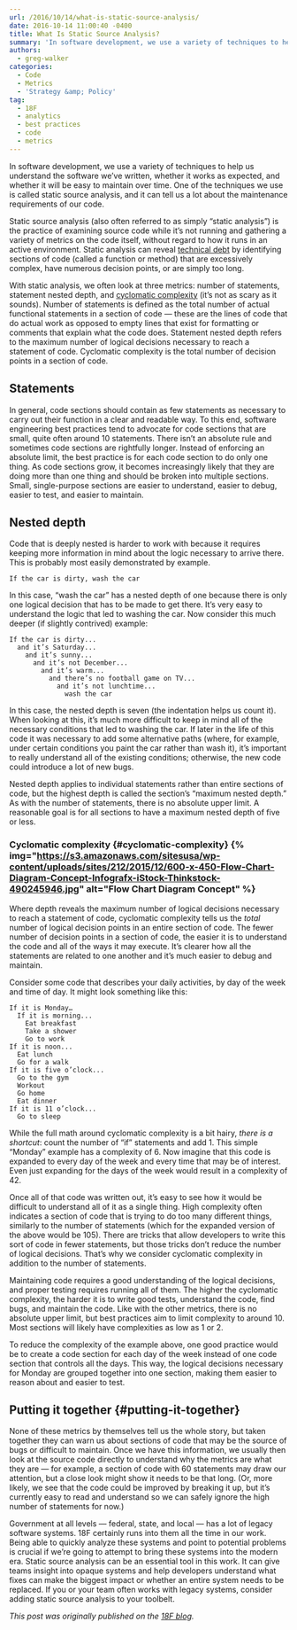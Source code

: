 ```yaml
---
url: /2016/10/14/what-is-static-source-analysis/
date: 2016-10-14 11:00:40 -0400
title: What Is Static Source Analysis?
summary: 'In software development, we use a variety of techniques to help us understand the software we&rsquo;ve written, whether it works as expected, and whether it will be easy to maintain over time. One of the techniques we use is called static source analysis, and it can tell us a lot about the maintenance requirements of'
authors:
  - greg-walker
categories:
  - Code
  - Metrics
  - 'Strategy &amp; Policy'
tag:
  - 18F
  - analytics
  - best practices
  - code
  - metrics
---
```


In software development, we use a variety of techniques to help us understand the software we’ve written, whether it works as expected, and whether it will be easy to maintain over time. One of the techniques we use is called static source analysis, and it can tell us a lot about the maintenance requirements of our code.

Static source analysis (also often referred to as simply “static analysis”) is the practice of examining source code while it’s not running and gathering a variety of metrics on the code itself, without regard to how it runs in an active environment. Static analysis can reveal [technical debt](https://18f.gsa.gov/2015/09/04/what-is-technical-debt/) by identifying sections of code (called a function or method) that are excessively complex, have numerous decision points, or are simply too long.

With static analysis, we often look at three metrics: number of statements, statement nested depth, and [cyclomatic complexity](https://en.wikipedia.org/wiki/Cyclomatic_complexity) (it’s not as scary as it sounds). Number of statements is defined as the total number of actual functional statements in a section of code — these are the lines of code that do actual work as opposed to empty lines that exist for formatting or comments that explain what the code does. Statement nested depth refers to the maximum number of logical decisions necessary to reach a statement of code. Cyclomatic complexity is the total number of decision points in a section of code.

## Statements

In general, code sections should contain as few statements as necessary to carry out their function in a clear and readable way. To this end, software engineering best practices tend to advocate for code sections that are small, quite often around 10 statements. There isn’t an absolute rule and sometimes code sections are rightfully longer. Instead of enforcing an absolute limit, the best practice is for each code section to do only one thing. As code sections grow, it becomes increasingly likely that they are doing more than one thing and should be broken into multiple sections. Small, single-purpose sections are easier to understand, easier to debug, easier to test, and easier to maintain.

## Nested depth

Code that is deeply nested is harder to work with because it requires keeping more information in mind about the logic necessary to arrive there. This is probably most easily demonstrated by example.

<div class="highlight">
  <pre><code class="language-">If the car is dirty, wash the car
</code></pre>
</div>

In this case, “wash the car” has a nested depth of one because there is only one logical decision that has to be made to get there. It’s very easy to understand the logic that led to washing the car. Now consider this much deeper (if slightly contrived) example:

<div class="highlight">
  <pre><code class="language-">If the car is dirty...
  and it’s Saturday...
    and it’s sunny...
      and it’s not December...
        and it’s warm...
          and there’s no football game on TV...
            and it’s not lunchtime...
              wash the car
</code></pre>
</div>

In this case, the nested depth is seven (the indentation helps us count it). When looking at this, it’s much more difficult to keep in mind all of the necessary conditions that led to washing the car. If later in the life of this code it was necessary to add some alternative paths (where, for example, under certain conditions you paint the car rather than wash it), it’s important to really understand all of the existing conditions; otherwise, the new code could introduce a lot of new bugs.

Nested depth applies to individual statements rather than entire sections of code, but the highest depth is called the section’s “maximum nested depth.” As with the number of statements, there is no absolute upper limit. A reasonable goal is for all sections to have a maximum nested depth of five or less.

### Cyclomatic complexity {#cyclomatic-complexity} {% img="https://s3.amazonaws.com/sitesusa/wp-content/uploads/sites/212/2015/12/600-x-450-Flow-Chart-Diagram-Concept-Infografx-iStock-Thinkstock-490245946.jpg" alt="Flow Chart Diagram Concept" %} 

Where depth reveals the maximum number of logical decisions necessary to reach a statement of code, cyclomatic complexity tells us the _total_ number of logical decision points in an entire section of code. The fewer number of decision points in a section of code, the easier it is to understand the code and all of the ways it may execute. It’s clearer how all the statements are related to one another and it’s much easier to debug and maintain.

Consider some code that describes your daily activities, by day of the week and time of day. It might look something like this:

<div class="highlight">
  <pre><code class="language-">If it is Monday…
  If it is morning...
    Eat breakfast
    Take a shower
    Go to work
If it is noon...
  Eat lunch
  Go for a walk
If it is five o’clock...
  Go to the gym
  Workout
  Go home
  Eat dinner
If it is 11 o’clock...
  Go to sleep
</code></pre>
</div>

While the full math around cyclomatic complexity is a bit hairy, _there is a shortcut_: count the number of “if” statements and add 1. This simple “Monday” example has a complexity of 6. Now imagine that this code is expanded to every day of the week and every time that may be of interest. Even just expanding for the days of the week would result in a complexity of 42.

Once all of that code was written out, it’s easy to see how it would be difficult to understand all of it as a single thing. High complexity often indicates a section of code that is trying to do too many different things, similarly to the number of statements (which for the expanded version of the above would be 105). There are tricks that allow developers to write this sort of code in fewer statements, but those tricks don’t reduce the number of logical decisions. That’s why we consider cyclomatic complexity in addition to the number of statements.

Maintaining code requires a good understanding of the logical decisions, and proper testing requires running all of them. The higher the cyclomatic complexity, the harder it is to write good tests, understand the code, find bugs, and maintain the code. Like with the other metrics, there is no absolute upper limit, but best practices aim to limit complexity to around 10. Most sections will likely have complexities as low as 1 or 2.

To reduce the complexity of the example above, one good practice would be to create a code section for each day of the week instead of one code section that controls all the days. This way, the logical decisions necessary for Monday are grouped together into one section, making them easier to reason about and easier to test.

## Putting it together {#putting-it-together}

None of these metrics by themselves tell us the whole story, but taken together they can warn us about sections of code that may be the source of bugs or difficult to maintain. Once we have this information, we usually then look at the source code directly to understand why the metrics are what they are — for example, a section of code with 60 statements may draw our attention, but a close look might show it needs to be that long. (Or, more likely, we see that the code could be improved by breaking it up, but it’s currently easy to read and understand so we can safely ignore the high number of statements for now.)

Government at all levels — federal, state, and local — has a lot of legacy software systems. 18F certainly runs into them all the time in our work. Being able to quickly analyze these systems and point to potential problems is crucial if we’re going to attempt to bring these systems into the modern era. Static source analysis can be an essential tool in this work. It can give teams insight into opaque systems and help developers understand what fixes can make the biggest impact or whether an entire system needs to be replaced. If you or your team often works with legacy systems, consider adding static source analysis to your toolbelt.

_This post was originally published on the [18F blog](https://18f.gsa.gov/blog/)._